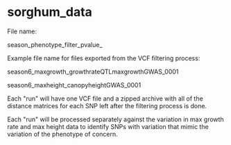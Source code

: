 # sorghum_data

<Fill in cleaning procedures that are the same for all files.>

File name:

season_phenotype_filter_pvalue_

Example file name for files exported from the VCF filtering process:

season6_maxgrowth_growthrateQTLmaxgrowthGWAS_0001

season6_maxheight_canopyheightGWAS_0001

Each "run" will have one VCF file and a zipped archive with all of the distance matrices for each SNP left after the filtering process is done.

Each "run" will be processed separately against the variation in max growth rate and max height data to identify SNPs with variation that mimic the variation of the phenotype of concern.
